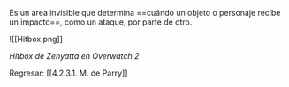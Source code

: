 
Es un área invisible que determina ==cuándo un objeto o personaje recibe un impacto==, como un ataque, por parte de otro.

![[Hitbox.png]]

*Hitbox de Zenyatta en Overwatch 2*


Regresar: [[4.2.3.1. M. de Parry]]